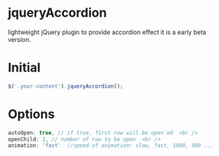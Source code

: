 # jqueryAccordion
lightweight jQuery plugin to provide accordion effect  it is a early beta version.


# Initial

```js
$('.your-content').jqueryAccordion();
```

# Options

```js
autoOpen: true, // if true, first row will be open`ed  <br />
openChild: 1, // number of row to be open  <br />
animation: 'fast'  //speed of animation: slow, fast, 1000, 500 ...
```

